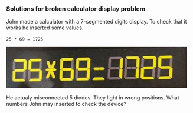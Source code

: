 ### Solutions for broken calculator display problem

John made a calculator with a 7-segmented digits display.
To check that it works he inserted some values.
```
25 * 69 = 1725
```
![img](display.jpg)

He actualy misconnected 5 diodes. They light in wrong positions.
What numbers John may inserted to check the device?
